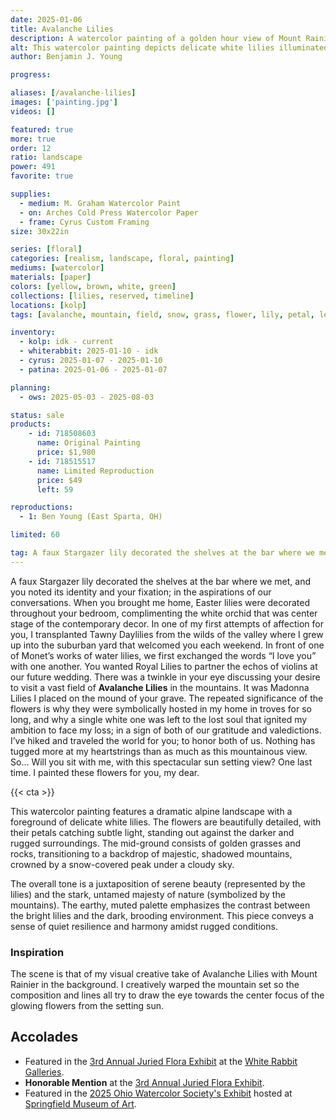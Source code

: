 ```yaml
---
date: 2025-01-06
title: Avalanche Lilies
description: A watercolor painting of a golden hour view of Mount Rainier with Avalanche Lilies as the main focus. A scene the artist hoped to share with his late Fiancee.
alt: This watercolor painting depicts delicate white lilies illuminated against a rugged alpine landscape with golden grasses, shadowed mountains, and a snow-capped peak under a golden hour sky.
author: Benjamin J. Young

progress: 

aliases: [/avalanche-lilies]
images: ['painting.jpg']
videos: []

featured: true
more: true
order: 12
ratio: landscape
power: 491
favorite: true

supplies:
  - medium: M. Graham Watercolor Paint
  - on: Arches Cold Press Watercolor Paper
  - frame: Cyrus Custom Framing
size: 30x22in

series: [floral]
categories: [realism, landscape, floral, painting]
mediums: [watercolor]
materials: [paper]
colors: [yellow, brown, white, green]
collections: [lilies, reserved, timeline]
locations: [kolp]
tags: [avalanche, mountain, field, snow, grass, flower, lily, petal, leaf, rock, warm, outside, autumn, andrea, number two]

inventory:
  - kolp: idk - current
  - whiterabbit: 2025-01-10 - idk
  - cyrus: 2025-01-07 - 2025-01-10
  - patina: 2025-01-06 - 2025-01-07

planning:
  - ows: 2025-05-03 - 2025-08-03

status: sale
products:
    - id: 718508603
      name: Original Painting
      price: $1,980
    - id: 718515517
      name: Limited Reproduction
      price: $49
      left: 59

reproductions:
  - 1: Ben Young (East Sparta, OH)

limited: 60

tag: A faux Stargazer lily decorated the shelves at the bar where we met, and you noted its identity and your fixation; in the aspirations of our conversations. When you brought me home, Easter lilies were decorated throughout your bedroom, complimenting the white orchid that was center stage of the contemporary decor. In one of my first attempts of affection for you, I transplanted Tawny Daylilies from the wilds of the valley where I grew up into the suburban yard that welcomed you each weekend. In front of one of Monet’s works of water lilies, we first exchanged the words “I love you” with one another. You wanted Royal Lilies to partner the echos of violins at our future wedding. There was a twinkle in your eye discussing your desire to visit a vast field of Avalanche lilies in the mountains. It was Madonna Lilies I placed on the mound of your grave. The repeated significance of the flowers is why they were symbolically hosted in my home in troves for so long, and why a single white one was left to the lost soul that ignited my ambition to face my loss; in a sign of both of our gratitude and valedictions. I’ve hiked and traveled the world for you; to honor both of us. Nothing has tugged more at my heartstrings than as much as this mountainous view. So… Will you sit with me, with this spectacular sun setting view? One last time. I painted these flowers for you, my dear.
---
```


A faux Stargazer lily decorated the shelves at the bar where we met, and you noted its identity and your fixation; in the aspirations of our conversations. When you brought me home, Easter lilies were decorated throughout your bedroom, complimenting the white orchid that was center stage of the contemporary decor. In one of my first attempts of affection for you, I transplanted Tawny Daylilies from the wilds of the valley where I grew up into the suburban yard that welcomed you each weekend. In front of one of Monet’s works of water lilies, we first exchanged the words “I love you” with one another. You wanted Royal Lilies to partner the echos of violins at our future wedding. There was a twinkle in your eye discussing your desire to visit a vast field of **Avalanche Lilies** in the mountains. It was Madonna Lilies I placed on the mound of your grave. The repeated significance of the flowers is why they were symbolically hosted in my home in troves for so long, and why a single white one was left to the lost soul that ignited my ambition to face my loss; in a sign of both of our gratitude and valedictions. I’ve hiked and traveled the world for you; to honor both of us. Nothing has tugged more at my heartstrings than as much as this mountainous view. So… Will you sit with me, with this spectacular sun setting view? One last time. I painted these flowers for you, my dear.

<!--more-->

{{< cta >}}

This watercolor painting features a dramatic alpine landscape with a foreground of delicate white lilies. The flowers are beautifully detailed, with their petals catching subtle light, standing out against the darker and rugged surroundings. The mid-ground consists of golden grasses and rocks, transitioning to a backdrop of majestic, shadowed mountains, crowned by a snow-covered peak under a cloudy sky.

The overall tone is a juxtaposition of serene beauty (represented by the lilies) and the stark, untamed majesty of nature (symbolized by the mountains). The earthy, muted palette emphasizes the contrast between the bright lilies and the dark, brooding environment. This piece conveys a sense of quiet resilience and harmony amidst rugged conditions.

### Inspiration ###

The scene is that of my visual creative take of Avalanche Lilies with Mount Rainier in the background. I creatively warped the mountain set so the composition and lines all try to draw the eye towards the center focus of the glowing flowers from the setting sun.

## Accolades ##

* Featured in the [3rd Annual Juried Flora Exhibit](https://www.whiterabbitgalleries.org/event-details/flora-3rd-annual-juried-exhibition-2025-01-17-16-00) at the [White Rabbit Galleries](https://www.whiterabbitgalleries.org).
* **Honorable Mention** at the [3rd Annual Juried Flora Exhibit](https://www.whiterabbitgalleries.org/event-details/flora-3rd-annual-juried-exhibition-2025-01-17-16-00).
* Featured in the [2025 Ohio Watercolor Society's Exhibit](https://www.ohiowatercolorsociety.org/watercolor-ohio-2025) hosted at [Springfield Museum of Art](https://www.springfieldart.net).